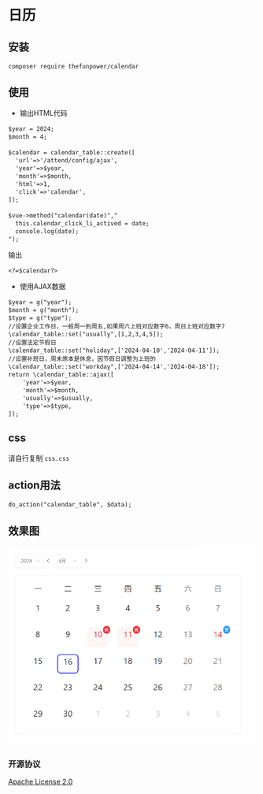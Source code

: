 # 日历 

## 安装

~~~
composer require thefunpower/calendar
~~~

## 使用

- 输出HTML代码

~~~
$year = 2024;
$month = 4;  

$calendar = calendar_table::create([
  'url'=>'/attend/config/ajax',
  'year'=>$year,
  'month'=>$month, 
  'html'=>1,
  'click'=>'calendar', 
]); 

$vue->method("calendar(date)"," 
  this.calendar_click_li_actived = date;
  console.log(date);
"); 
~~~

输出

~~~
<?=$calendar?>
~~~
- 使用AJAX数据
~~~
$year = g("year");
$month = g("month");
$type = g("type");
//设置企业工作日，一般周一到周五,如果周六上班对应数字6，周日上班对应数字7 
\calendar_table::set("usually",[1,2,3,4,5]);
//设置法定节假日
\calendar_table::set("holiday",['2024-04-10','2024-04-11']);
//设置补班日，周末原本是休息，因节假日调整为上班的
\calendar_table::set("workday",['2024-04-14','2024-04-18']);  
return \calendar_table::ajax([
    'year'=>$year,
    'month'=>$month,
    'usually'=>$usually,
    'type'=>$type,
]);
~~~

## css

请自行复制 `css.css`

## action用法

~~~
do_action("calendar_table", $data);
~~~


## 效果图

![效果图](test/demo.png)
  

### 开源协议 

[Apache License 2.0](LICENSE)
